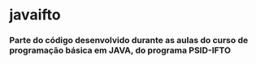 # javaifto


### Parte do código desenvolvido durante as aulas do curso de programação básica em JAVA, do programa PSID-IFTO
